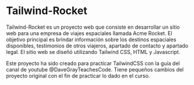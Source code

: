 # Tailwind-Rocket
Tailwind-Rocket es un proyecto web que consiste en desarrollar un sitio web para una empresa de viajes espaciales llamada Acme Rocket. 
El objetivo principal es brindar información sobre los destinos espaciales disponibles, testimonios de otros viajeros, apartado de contacto y apartado legal. 
El sitio web se diseñó utilizando Tailwind CSS, HTML y Javascript.

Este proyecto ha sido creado para practicar TailwindCSS con la guía del canal de youtube @DaveGrayTeachesCode.
Tiene pequeños cambios del proyecto original con el fin de practicar lo dado en el curso.
